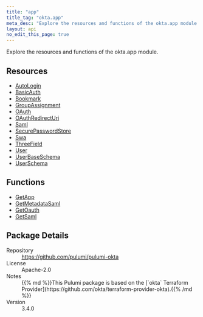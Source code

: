 ```yaml
---
title: "app"
title_tag: "okta.app"
meta_desc: "Explore the resources and functions of the okta.app module."
layout: api
no_edit_this_page: true
---
```


<!-- WARNING: this file was generated by Pulumi Docs Generator. -->
<!-- Do not edit by hand unless you're certain you know what you are doing! -->

Explore the resources and functions of the okta.app module.

<h2 id="resources">Resources</h2>
<ul class="api">
    <li><a href="autologin" title="AutoLogin"><span class="api-symbol api-symbol--resource"></span>AutoLogin</a></li>
    <li><a href="basicauth" title="BasicAuth"><span class="api-symbol api-symbol--resource"></span>BasicAuth</a></li>
    <li><a href="bookmark" title="Bookmark"><span class="api-symbol api-symbol--resource"></span>Bookmark</a></li>
    <li><a href="groupassignment" title="GroupAssignment"><span class="api-symbol api-symbol--resource"></span>GroupAssignment</a></li>
    <li><a href="oauth" title="OAuth"><span class="api-symbol api-symbol--resource"></span>OAuth</a></li>
    <li><a href="oauthredirecturi" title="OAuthRedirectUri"><span class="api-symbol api-symbol--resource"></span>OAuthRedirectUri</a></li>
    <li><a href="saml" title="Saml"><span class="api-symbol api-symbol--resource"></span>Saml</a></li>
    <li><a href="securepasswordstore" title="SecurePasswordStore"><span class="api-symbol api-symbol--resource"></span>SecurePasswordStore</a></li>
    <li><a href="swa" title="Swa"><span class="api-symbol api-symbol--resource"></span>Swa</a></li>
    <li><a href="threefield" title="ThreeField"><span class="api-symbol api-symbol--resource"></span>ThreeField</a></li>
    <li><a href="user" title="User"><span class="api-symbol api-symbol--resource"></span>User</a></li>
    <li><a href="userbaseschema" title="UserBaseSchema"><span class="api-symbol api-symbol--resource"></span>UserBaseSchema</a></li>
    <li><a href="userschema" title="UserSchema"><span class="api-symbol api-symbol--resource"></span>UserSchema</a></li>
</ul>

<h2 id="functions">Functions</h2>
<ul class="api">
    <li><a href="getapp" title="GetApp"><span class="api-symbol api-symbol--function"></span>GetApp</a></li>
    <li><a href="getmetadatasaml" title="GetMetadataSaml"><span class="api-symbol api-symbol--function"></span>GetMetadataSaml</a></li>
    <li><a href="getoauth" title="GetOauth"><span class="api-symbol api-symbol--function"></span>GetOauth</a></li>
    <li><a href="getsaml" title="GetSaml"><span class="api-symbol api-symbol--function"></span>GetSaml</a></li>
</ul>

<h2 id="package-details">Package Details</h2>
<dl class="package-details">
	<dt>Repository</dt>
	<dd><a href="https://github.com/pulumi/pulumi-okta">https://github.com/pulumi/pulumi-okta</a></dd>
	<dt>License</dt>
	<dd>Apache-2.0</dd>
	<dt>Notes</dt>
	<dd>{{% md %}}This Pulumi package is based on the [`okta` Terraform Provider](https://github.com/okta/terraform-provider-okta).{{% /md %}}</dd>
	<dt>Version</dt>
	<dd>3.4.0</dd>
</dl>

